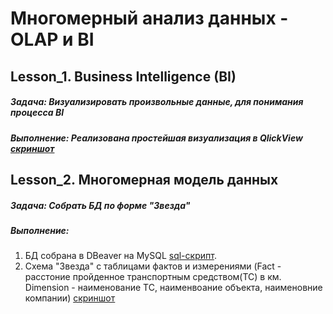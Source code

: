 # Многомерный анализ данных - OLAP и BI

## Lesson_1. Business Intelligence (BI)
##### Задача: Визуализировать произвольные данные, для понимания процесса BI 
##### Выполнение: Реализована простейшая визуализация в QlickView [скриншот](https://github.com/ZoooMX/---OLAP-BI/blob/main/%D0%A3%D1%80%D0%BE%D0%BA%201.%20Business%20Intelligence%20(BI)/HW%20lesson_1.jpg)

## Lesson_2. Многомерная модель данных
##### Задача: Собрать БД по форме "Звезда" 
##### Выполнение: 
1. БД собрана в DBeaver на MySQL [sql-скрипт](https://github.com/ZoooMX/---OLAP-BI/blob/main/%D0%A3%D1%80%D0%BE%D0%BA%202.%20%D0%9C%D0%BD%D0%BE%D0%B3%D0%BE%D0%BC%D0%B5%D1%80%D0%BD%D0%B0%D1%8F%20%D0%BC%D0%BE%D0%B4%D0%B5%D0%BB%D1%8C%20%D0%B4%D0%B0%D0%BD%D0%BD%D1%8B%D1%85/HW_lesson_2.sql).  
2. Схема "Звезда" с таблицами фактов и измерениями (Fact - расстоние пройденное транспортным средством(ТС) в км. Dimension - наименование ТС, наименвоание объекта, наименовние компании) [скриншот](https://github.com/ZoooMX/---OLAP-BI/blob/main/%D0%A3%D1%80%D0%BE%D0%BA%202.%20%D0%9C%D0%BD%D0%BE%D0%B3%D0%BE%D0%BC%D0%B5%D1%80%D0%BD%D0%B0%D1%8F%20%D0%BC%D0%BE%D0%B4%D0%B5%D0%BB%D1%8C%20%D0%B4%D0%B0%D0%BD%D0%BD%D1%8B%D1%85/HW_lesson_2.png)
